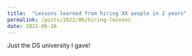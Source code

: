 ```yaml
---
title:  "Lessons learned from hiring XX people in 2 years"
permalink: /posts/2022/06/hiring-lessons
date: 2021-06-26
---
```


Just the DS university I gave!
